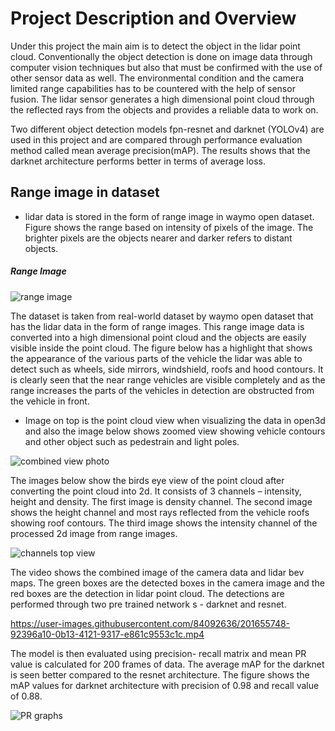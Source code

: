 # Project Description and Overview
Under this project the main aim is to detect the object in the lidar point cloud. Conventionally the object detection is done on image data through computer vision techniques but also that must be confirmed with the use of other sensor data as well. The environmental condition and the camera limited range capabilities has to be countered with the help of sensor fusion. The lidar sensor generates a high dimensional point cloud through the reflected rays from the objects and provides a reliable data to work on. 

Two different object detection models fpn-resnet  and darknet (YOLOv4) are used in this project and are compared through performance evaluation method called mean average precision(mAP). The results shows that the darknet architecture performs better in terms of average loss. 

## Range image in dataset
-  lidar data is stored in the form of range image in waymo open dataset. Figure shows the range based on intensity of pixels of the image. The brighter pixels are the objects nearer and darker refers to distant objects.
 
##### Range Image
![range image](https://user-images.githubusercontent.com/84092636/201634641-33971eec-1fcd-48c0-8259-69d491c2d850.png)


The dataset is taken from real-world dataset by waymo open dataset that has the lidar data in the form of range images. This range image data is converted into a high dimensional point cloud and the objects are easily visible inside the point cloud. The figure below has a highlight that shows the appearance of the various parts of the vehicle the lidar was able to detect such as wheels, side mirrors, windshield, roofs and hood contours. It is clearly seen that the near range vehicles are visible completely and as the range increases the parts of the vehicles in detection are obstructed from the vehicle in front.
- Image on top is the point cloud view when visualizing the data in open3d and also the image below shows zoomed view showing vehicle contours and other object such as pedestrain and light poles.

![combined view photo](https://user-images.githubusercontent.com/84092636/201635785-e5721e57-6d64-4a02-b61e-330fceb38d6e.jpg)

The images below show the birds eye view of the point cloud after converting the point cloud into 2d. It consists of 3 channels – intensity, height and density. The first image is density channel. The second image shows the height channel and most rays reflected from the vehicle roofs showing roof contours. The third image shows the intensity channel of the processed 2d image from range images.

![channels top view](https://user-images.githubusercontent.com/84092636/201637735-9b546d9d-9687-437c-ac90-24d868451014.jpg)

The video shows the combined image of the camera data and lidar bev maps. The green boxes are the detected boxes in the camera image and the red boxes are the detection in lidar point cloud. The detections are performed through two pre trained network s - darknet and resnet.

https://user-images.githubusercontent.com/84092636/201655748-92396a10-0b13-4121-9317-e861c9553c1c.mp4

The model is then evaluated using precision- recall matrix and mean PR value is calculated for 200 frames of data. The average mAP for the darknet is seen better compared to the resnet architecture. The figure shows the mAP values for darknet architecture with precision of 0.98 and recall value of 0.88.

![PR graphs](https://user-images.githubusercontent.com/84092636/201658198-7229c21c-d1d3-4a48-8b35-fb734625b213.png)
